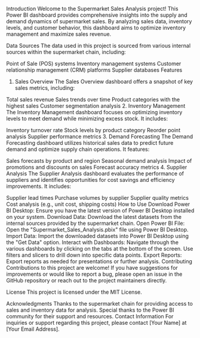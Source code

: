 Introduction
Welcome to the Supermarket Sales Analysis project! This Power BI dashboard provides comprehensive insights into the supply and demand dynamics of supermarket sales. By analyzing sales data, inventory levels, and customer behavior, this dashboard aims to optimize inventory management and maximize sales revenue.

Data Sources
The data used in this project is sourced from various internal sources within the supermarket chain, including:

Point of Sale (POS) systems
Inventory management systems
Customer relationship management (CRM) platforms
Supplier databases
Features
1. Sales Overview
The Sales Overview dashboard offers a snapshot of key sales metrics, including:

Total sales revenue
Sales trends over time
Product categories with the highest sales
Customer segmentation analysis
2. Inventory Management
The Inventory Management dashboard focuses on optimizing inventory levels to meet demand while minimizing excess stock. It includes:

Inventory turnover rate
Stock levels by product category
Reorder point analysis
Supplier performance metrics
3. Demand Forecasting
The Demand Forecasting dashboard utilizes historical sales data to predict future demand and optimize supply chain operations. It features:

Sales forecasts by product and region
Seasonal demand analysis
Impact of promotions and discounts on sales
Forecast accuracy metrics
4. Supplier Analysis
The Supplier Analysis dashboard evaluates the performance of suppliers and identifies opportunities for cost savings and efficiency improvements. It includes:

Supplier lead times
Purchase volumes by supplier
Supplier quality metrics
Cost analysis (e.g., unit cost, shipping costs)
How to Use
Download Power BI Desktop: Ensure you have the latest version of Power BI Desktop installed on your system.
Download Data: Download the latest datasets from the internal sources provided by the supermarket chain.
Open Power BI File: Open the "Supermarket_Sales_Analysis.pbix" file using Power BI Desktop.
Import Data: Import the downloaded datasets into Power BI Desktop using the "Get Data" option.
Interact with Dashboards: Navigate through the various dashboards by clicking on the tabs at the bottom of the screen. Use filters and slicers to drill down into specific data points.
Export Reports: Export reports as needed for presentations or further analysis.
Contributing
Contributions to this project are welcome! If you have suggestions for improvements or would like to report a bug, please open an issue in the GitHub repository or reach out to the project maintainers directly.

License
This project is licensed under the MIT License.

Acknowledgments
Thanks to the supermarket chain for providing access to sales and inventory data for analysis.
Special thanks to the Power BI community for their support and resources.
Contact Information
For inquiries or support regarding this project, please contact [Your Name] at [Your Email Address].
